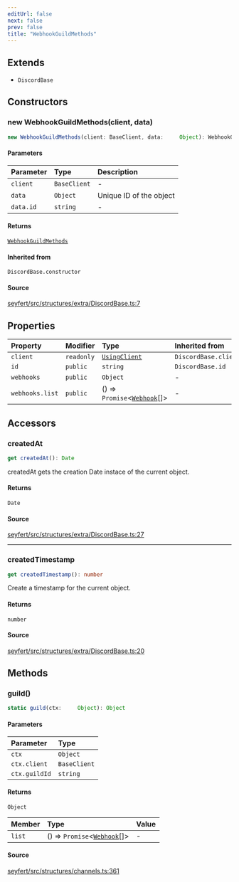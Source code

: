 ```yaml
---
editUrl: false
next: false
prev: false
title: "WebhookGuildMethods"
---
```


## Extends

- `DiscordBase`

## Constructors

### new WebhookGuildMethods(client, data)

```ts
new WebhookGuildMethods(client: BaseClient, data:     Object): WebhookGuildMethods
```

#### Parameters

| Parameter | Type | Description |
| :------ | :------ | :------ |
| `client` | `BaseClient` | - |
| `data` | `Object` | Unique ID of the object |
| `data.id` | `string` | - |

#### Returns

[`WebhookGuildMethods`](/api/classes/webhookguildmethods/)

#### Inherited from

`DiscordBase.constructor`

#### Source

[seyfert/src/structures/extra/DiscordBase.ts:7](https://github.com/potoland/potocuit/blob/fe122a1/src/structures/extra/DiscordBase.ts#L7)

## Properties

| Property | Modifier | Type | Inherited from |
| :------ | :------ | :------ | :------ |
| `client` | `readonly` | [`UsingClient`](/api/interfaces/usingclient/) | `DiscordBase.client` |
| `id` | `public` | `string` | `DiscordBase.id` |
| `webhooks` | `public` | `Object` | - |
| `webhooks.list` | `public` | () => `Promise`\<[`Webhook`](/api/classes/webhook/)[]\> | - |

## Accessors

### createdAt

```ts
get createdAt(): Date
```

createdAt gets the creation Date instace of the current object.

#### Returns

`Date`

#### Source

[seyfert/src/structures/extra/DiscordBase.ts:27](https://github.com/potoland/potocuit/blob/fe122a1/src/structures/extra/DiscordBase.ts#L27)

***

### createdTimestamp

```ts
get createdTimestamp(): number
```

Create a timestamp for the current object.

#### Returns

`number`

#### Source

[seyfert/src/structures/extra/DiscordBase.ts:20](https://github.com/potoland/potocuit/blob/fe122a1/src/structures/extra/DiscordBase.ts#L20)

## Methods

### guild()

```ts
static guild(ctx:     Object): Object
```

#### Parameters

| Parameter | Type |
| :------ | :------ |
| `ctx` | `Object` |
| `ctx.client` | `BaseClient` |
| `ctx.guildId` | `string` |

#### Returns

`Object`

| Member | Type | Value |
| :------ | :------ | :------ |
| `list` | () => `Promise`\<[`Webhook`](/api/classes/webhook/)[]\> | - |

#### Source

[seyfert/src/structures/channels.ts:361](https://github.com/potoland/potocuit/blob/fe122a1/src/structures/channels.ts#L361)
